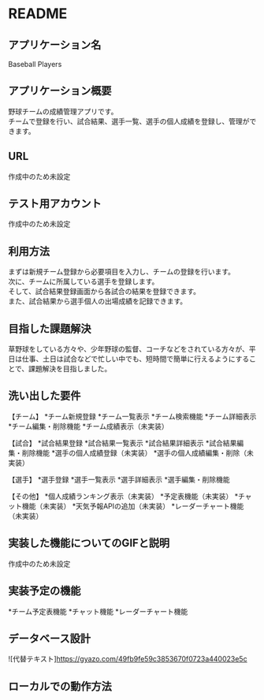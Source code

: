 # README

## アプリケーション名
Baseball Players

## アプリケーション概要
野球チームの成績管理アプリです。  
チームで登録を行い、試合結果、選手一覧、選手の個人成績を登録し、管理ができます。

## URL
作成中のため未設定

## テスト用アカウント
作成中のため未設定

## 利用方法
まずは新規チーム登録から必要項目を入力し、チームの登録を行います。  
次に、チームに所属している選手を登録します。  
そして、試合結果登録画面から各試合の結果を登録できます。  
また、試合結果から選手個人の出場成績を記録できます。
 
## 目指した課題解決
草野球をしている方々や、少年野球の監督、コーチなどをされている方々が、平日は仕事、土日は試合などで忙しい中でも、短時間で簡単に行えるようにすることで、課題解決を目指しました。

## 洗い出した要件
【チーム】
*チーム新規登録 
*チーム一覧表示 
*チーム検索機能 
*チーム詳細表示 
*チーム編集・削除機能 
*チーム成績表示（未実装） 
 
【試合】
*試合結果登録 
*試合結果一覧表示 
*試合結果詳細表示 
*試合結果編集・削除機能 
*選手の個人成績登録（未実装） 
*選手の個人成績編集・削除（未実装） 

【選手】
*選手登録 
*選手一覧表示 
*選手詳細表示 
*選手編集・削除機能 
 
【その他】
*個人成績ランキング表示（未実装） 
*予定表機能（未実装） 
*チャット機能（未実装） 
*天気予報APIの追加（未実装） 
*レーダーチャート機能（未実装） 


## 実装した機能についてのGIFと説明
 作成中のため未設定

## 実装予定の機能
*チーム予定表機能 
*チャット機能 
*レーダーチャート機能 

## データベース設計
![代替テキスト]https://gyazo.com/49fb9fe59c3853670f0723a440023e5c

## ローカルでの動作方法
 